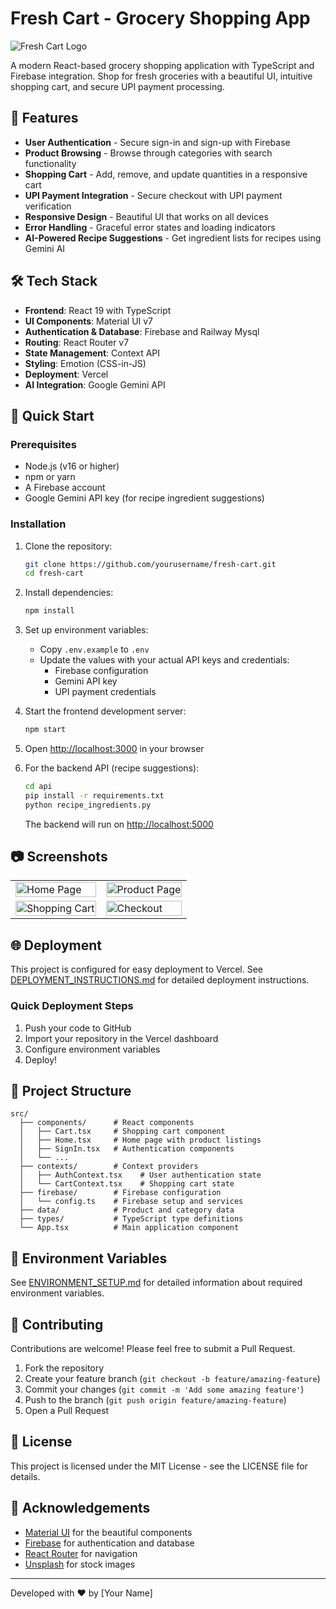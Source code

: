 # Fresh Cart - Grocery Shopping App

![Fresh Cart Logo](https://i.imgur.com/XGSLRrg.png)

A modern React-based grocery shopping application with TypeScript and Firebase integration. Shop for fresh groceries with a beautiful UI, intuitive shopping cart, and secure UPI payment processing.

## 🌟 Features

- **User Authentication** - Secure sign-in and sign-up with Firebase
- **Product Browsing** - Browse through categories with search functionality
- **Shopping Cart** - Add, remove, and update quantities in a responsive cart
- **UPI Payment Integration** - Secure checkout with UPI payment verification
- **Responsive Design** - Beautiful UI that works on all devices
- **Error Handling** - Graceful error states and loading indicators
- **AI-Powered Recipe Suggestions** - Get ingredient lists for recipes using Gemini AI

## 🛠️ Tech Stack

- **Frontend**: React 19 with TypeScript
- **UI Components**: Material UI v7
- **Authentication & Database**: Firebase and Railway Mysql 
- **Routing**: React Router v7
- **State Management**: Context API
- **Styling**: Emotion (CSS-in-JS)
- **Deployment**: Vercel
- **AI Integration**: Google Gemini API

## 🚀 Quick Start

### Prerequisites

- Node.js (v16 or higher)
- npm or yarn
- A Firebase account
- Google Gemini API key (for recipe ingredient suggestions)

### Installation

1. Clone the repository:
   ```bash
   git clone https://github.com/yourusername/fresh-cart.git
   cd fresh-cart
   ```

2. Install dependencies:
   ```bash
   npm install
   ```

3. Set up environment variables:
   - Copy `.env.example` to `.env`
   - Update the values with your actual API keys and credentials:
     - Firebase configuration
     - Gemini API key
     - UPI payment credentials

4. Start the frontend development server:
   ```bash
   npm start
   ```

5. Open [http://localhost:3000](http://localhost:3000) in your browser

6. For the backend API (recipe suggestions):
   ```bash
   cd api
   pip install -r requirements.txt
   python recipe_ingredients.py
   ```
   The backend will run on [http://localhost:5000](http://localhost:5000)

## 📷 Screenshots

<table>
  <tr>
    <td><img src="https://i.imgur.com/example1.png" alt="Home Page" width="100%"></td>
    <td><img src="https://i.imgur.com/example2.png" alt="Product Page" width="100%"></td>
  </tr>
  <tr>
    <td><img src="https://i.imgur.com/example3.png" alt="Shopping Cart" width="100%"></td>
    <td><img src="https://i.imgur.com/example4.png" alt="Checkout" width="100%"></td>
  </tr>
</table>

## 🌐 Deployment

This project is configured for easy deployment to Vercel. See [DEPLOYMENT_INSTRUCTIONS.md](./DEPLOYMENT_INSTRUCTIONS.md) for detailed deployment instructions.

### Quick Deployment Steps

1. Push your code to GitHub
2. Import your repository in the Vercel dashboard
3. Configure environment variables
4. Deploy!

## 📁 Project Structure

```
src/
  ├── components/      # React components
  │   ├── Cart.tsx     # Shopping cart component
  │   ├── Home.tsx     # Home page with product listings
  │   ├── SignIn.tsx   # Authentication components
  │   └── ...
  ├── contexts/        # Context providers
  │   ├── AuthContext.tsx    # User authentication state
  │   └── CartContext.tsx    # Shopping cart state
  ├── firebase/        # Firebase configuration
  │   └── config.ts    # Firebase setup and services
  ├── data/            # Product and category data
  ├── types/           # TypeScript type definitions
  └── App.tsx          # Main application component
```

## 🔐 Environment Variables

See [ENVIRONMENT_SETUP.md](./ENVIRONMENT_SETUP.md) for detailed information about required environment variables.

## 🤝 Contributing

Contributions are welcome! Please feel free to submit a Pull Request.

1. Fork the repository
2. Create your feature branch (`git checkout -b feature/amazing-feature`)
3. Commit your changes (`git commit -m 'Add some amazing feature'`)
4. Push to the branch (`git push origin feature/amazing-feature`)
5. Open a Pull Request

## 📝 License

This project is licensed under the MIT License - see the LICENSE file for details.

## 🙏 Acknowledgements

- [Material UI](https://mui.com/) for the beautiful components
- [Firebase](https://firebase.google.com/) for authentication and database
- [React Router](https://reactrouter.com/) for navigation
- [Unsplash](https://unsplash.com/) for stock images

---

Developed with ❤️ by [Your Name]
